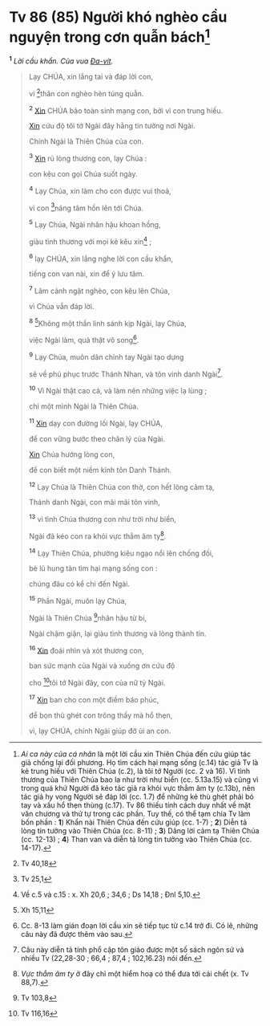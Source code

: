 # Tv 86 (85) Người khó nghèo cầu nguyện trong cơn quẫn bách[^1-365aabbe-282f-4119-b0a0-281c65a02c2e]
<sup><b>1</b></sup> *Lời cầu khẩn. Của vua [Đa-vít]().*

> Lạy CHÚA, xin lắng tai và đáp lời con,
>
> vì [^1@-365aabbe-282f-4119-b0a0-281c65a02c2e]thân con nghèo hèn túng quẫn.
>
> <sup><b>2</b></sup> [Xin]() CHÚA bảo toàn sinh mạng con, bởi vì con trung hiếu.
>
> [Xin]() cứu độ tôi tớ Ngài đây hằng tin tưởng nơi Ngài.
>
> Chính Ngài là Thiên Chúa của con.
>
> <sup><b>3</b></sup> [Xin]() rủ lòng thương con, lạy Chúa :
>
> con kêu con gọi Chúa suốt ngày.
>
> <sup><b>4</b></sup> Lạy Chúa, xin làm cho con được vui thoả,
>
> vì con [^2@-365aabbe-282f-4119-b0a0-281c65a02c2e]nâng tâm hồn lên tới Chúa.
>
> <sup><b>5</b></sup> Lạy Chúa, Ngài nhân hậu khoan hồng,
>
> giàu tình thương với mọi kẻ kêu xin[^2-365aabbe-282f-4119-b0a0-281c65a02c2e] ;
>
> <sup><b>6</b></sup> lạy CHÚA, xin lắng nghe lời con cầu khẩn,
>
> tiếng con van nài, xin để ý lưu tâm.
>
> <sup><b>7</b></sup> Lâm cảnh ngặt nghèo, con kêu lên Chúa,
>
> vì Chúa vẫn đáp lời.
>
> <sup><b>8</b></sup> [^3@-365aabbe-282f-4119-b0a0-281c65a02c2e]Không một thần linh sánh kịp Ngài, lạy Chúa,
>
> việc Ngài làm, quả thật vô song[^3-365aabbe-282f-4119-b0a0-281c65a02c2e].
>
> <sup><b>9</b></sup> Lạy Chúa, muôn dân chính tay Ngài tạo dựng
>
> sẽ về phủ phục trước Thánh Nhan, và tôn vinh danh Ngài[^4-365aabbe-282f-4119-b0a0-281c65a02c2e].
>
> <sup><b>10</b></sup> Vì Ngài thật cao cả, và làm nên những việc lạ lùng ;
>
> chỉ một mình Ngài là Thiên Chúa.
>
> <sup><b>11</b></sup> [Xin]() dạy con đường lối Ngài, lạy CHÚA,
>
> để con vững bước theo chân lý của Ngài.
>
> [Xin]() Chúa hướng lòng con,
>
> để con biết một niềm kính tôn Danh Thánh.
>
> <sup><b>12</b></sup> Lạy Chúa là Thiên Chúa con thờ, con hết lòng cảm tạ,
>
> Thánh danh Ngài, con mãi mãi tôn vinh,
>
> <sup><b>13</b></sup> vì tình Chúa thương con như trời như biển,
>
> Ngài đã kéo con ra khỏi vực thẳm âm ty[^5-365aabbe-282f-4119-b0a0-281c65a02c2e].
>
> <sup><b>14</b></sup> Lạy Thiên Chúa, phường kiêu ngạo nổi lên chống đối,
>
> bè lũ hung tàn tìm hại mạng sống con :
>
> chúng đâu có kể chi đến Ngài.
>
> <sup><b>15</b></sup> Phần Ngài, muôn lạy Chúa,
>
> Ngài là Thiên Chúa [^4@-365aabbe-282f-4119-b0a0-281c65a02c2e]nhân hậu từ bi,
>
> Ngài chậm giận, lại giàu tình thương và lòng thành tín.
>
> <sup><b>16</b></sup> [Xin]() đoái nhìn và xót thương con,
>
> ban sức mạnh của Ngài và xuống ơn cứu độ
>
> cho [^5@-365aabbe-282f-4119-b0a0-281c65a02c2e]tôi tớ Ngài đây, con của nữ tỳ Ngài.
>
> <sup><b>17</b></sup> [Xin]() ban cho con một điềm báo phúc,
>
> để bọn thù ghét con trông thấy mà hổ thẹn,
>
> vì, lạy CHÚA, chính Ngài giúp đỡ ủi an con.

[^1-365aabbe-282f-4119-b0a0-281c65a02c2e]: *Ai ca này của cá nhân* là một lời cầu xin Thiên Chúa đến cứu giúp tác giả chống lại đối phương. Họ tìm cách hại mạng sống (c.14) tác giả Tv là kẻ trung hiếu với Thiên Chúa (c.2), là tôi tớ Người (cc. 2 và 16). Vì tình thương của Thiên Chúa bao la như trời như biển (cc. 5.13a.15) và cũng vì trong quá khứ Người đã kéo tác giả ra khỏi vực thẳm âm ty (c.13b), nên tác giả hy vọng Người sẽ đáp lời (cc. 1.7) để những kẻ thù ghét phải bó tay và xấu hổ thẹn thùng (c.17). Tv 86 thiếu tính cách duy nhất về mặt văn chương và thứ tự trong các phần. Tuy thế, có thể tạm chia Tv làm bốn phần : **1**) Khẩn nài Thiên Chúa đến cứu giúp (cc. 1-7) ; **2**) Diễn tả lòng tin tưởng vào Thiên Chúa (cc. 8-11) ; **3**) Dâng lời cảm tạ Thiên Chúa (cc. 12-13) ; **4**) Than van và diễn tả lòng tin tưởng vào Thiên Chúa (cc. 14-17).
[^2-365aabbe-282f-4119-b0a0-281c65a02c2e]: Về c.5 và c.15 : x. Xh 20,6 ; 34,6 ; Ds 14,18 ; Đnl 5,10.
[^3-365aabbe-282f-4119-b0a0-281c65a02c2e]: Cc. 8-13 làm gián đoạn lời cầu xin sẽ tiếp tục từ c.14 trở đi. Có lẽ, những câu này đã được thêm vào sau.
[^4-365aabbe-282f-4119-b0a0-281c65a02c2e]: Câu này diễn tả tính phổ cập tôn giáo được một số sách ngôn sứ và nhiều Tv (22,28-30 ; 66,4 ; 87,4 ; 102,16.23) nói đến.
[^5-365aabbe-282f-4119-b0a0-281c65a02c2e]: *Vực thẳm âm ty* ở đây chỉ một hiểm hoạ có thể đưa tới cái chết (x. Tv 88,7).
[^1@-365aabbe-282f-4119-b0a0-281c65a02c2e]: Tv 40,18
[^2@-365aabbe-282f-4119-b0a0-281c65a02c2e]: Tv 25,1
[^3@-365aabbe-282f-4119-b0a0-281c65a02c2e]: Xh 15,11
[^4@-365aabbe-282f-4119-b0a0-281c65a02c2e]: Tv 103,8
[^5@-365aabbe-282f-4119-b0a0-281c65a02c2e]: Tv 116,16